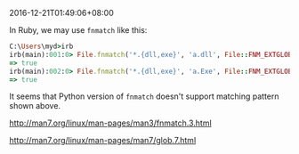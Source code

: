 2016-12-21T01:49:06+08:00

In Ruby, we may use `fnmatch` like this:

```ruby
C:\Users\myd>irb
irb(main):001:0> File.fnmatch('*.{dll,exe}', 'a.dll', File::FNM_EXTGLOB | File::FNM_CASEFOLD)
=> true
irb(main):002:0> File.fnmatch('*.{dll,exe}', 'a.Exe', File::FNM_EXTGLOB | File::FNM_CASEFOLD)
=> true
```

It seems that Python version of `fnmatch` doesn't support matching pattern shown above.

http://man7.org/linux/man-pages/man3/fnmatch.3.html

http://man7.org/linux/man-pages/man7/glob.7.html
